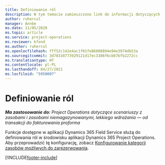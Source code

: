 ```yaml
---
title: Definiowanie ról
description: W tym temacie zamieszczono link do informacji dotyczących sposobu konfigurowania kategorii zasobów możliwych do zarezerwowania.
author: ruhercul
manager: Annbe
ms.date: 11/05/2020
ms.topic: article
ms.service: project-operations
ms.reviewer: kfend
ms.author: ruhercul
ms.openlocfilehash: fff52c142e4ac1f01fe86808094e94e3974db53a
ms.sourcegitcommit: 3d78338773929121d17ec3386f6cb67bfb2272cc
ms.translationtype: HT
ms.contentlocale: pl-PL
ms.lasthandoff: 04/27/2021
ms.locfileid: "5950007"
---
```

# <a name="define-roles"></a>Definiowanie ról

_**Ma zastosowanie do:** Project Operations dotyczące scenariuszy z zasobami i zasobami niemagazynowanymi, lekkiego wdrażania — od transakcji do fakturowania proforma_

Funkcje dostępne w aplikacji Dynamics 365 Field Service służą do definiowania ról w środowisku aplikacji Dynamics 365 Project Operations. Aby przeprowadzić tę konfigurację, zobacz [Konfigurowanie kategorii zasobów możliwych do zarezerwowania](/dynamics365/field-service/set-up-bookable-resource-categories).


[!INCLUDE[footer-include](../includes/footer-banner.md)]